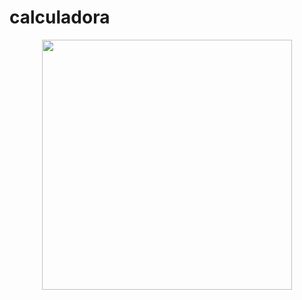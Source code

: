 # calculadora

<div align="center"> <img src="/https://github.com/theerudito/calculadora/blob/master/Screenshot_1.png" width="400px"</img> </div>
